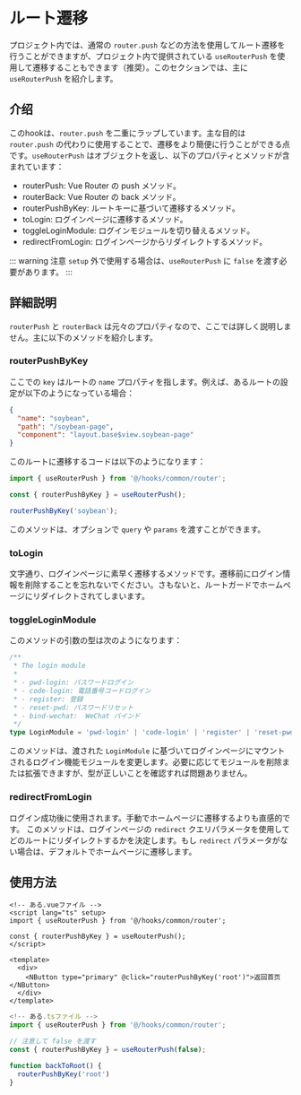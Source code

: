 # ルート遷移

プロジェクト内では、通常の `router.push` などの方法を使用してルート遷移を行うことができますが、プロジェクト内で提供されている `useRouterPush` を使用して遷移することもできます（推奨）。このセクションでは、主に `useRouterPush` を紹介します。

## 介绍

このhookは、`router.push` を二重にラップしています。主な目的は `router.push` の代わりに使用することで、遷移をより簡便に行うことができる点です。`useRouterPush` はオブジェクトを返し、以下のプロパティとメソッドが含まれています：

- routerPush: Vue Router の push メソッド。
- routerBack: Vue Router の back メソッド。
- routerPushByKey: ルートキーに基づいて遷移するメソッド。
- toLogin: ログインページに遷移するメソッド。
- toggleLoginModule: ログインモジュールを切り替えるメソッド。
- redirectFromLogin: ログインページからリダイレクトするメソッド。

::: warning 注意
`setup` 外で使用する場合は、`useRouterPush` に `false` を渡す必要があります。
:::

## 詳細説明

`routerPush` と `routerBack` は元々のプロパティなので、ここでは詳しく説明しません。主に以下のメソッドを紹介します。

### routerPushByKey

ここでの `key` はルートの `name` プロパティを指します。例えば、あるルートの設定が以下のようになっている場合：

```json
{
  "name": "soybean",
  "path": "/soybean-page",
  "component": "layout.base$view.soybean-page"
}
```

このルートに遷移するコードは以下のようになります：

```ts
import { useRouterPush } from '@/hooks/common/router';

const { routerPushByKey } = useRouterPush();

routerPushByKey('soybean');
```

このメソッドは、オプションで `query` や `params` を渡すことができます。

### toLogin

文字通り、ログインページに素早く遷移するメソッドです。遷移前にログイン情報を削除することを忘れないでください。さもないと、ルートガードでホームページにリダイレクトされてしまいます。

### toggleLoginModule

このメソッドの引数の型は次のようになります：

```ts
/**
 * The login module
 *
 * - pwd-login: パスワードログイン
 * - code-login: 電話番号コードログイン
 * - register: 登録
 * - reset-pwd: パスワードリセット
 * - bind-wechat:  WeChat バインド
 */
type LoginModule = 'pwd-login' | 'code-login' | 'register' | 'reset-pwd' | 'bind-wechat';
```

このメソッドは、渡された `LoginModule` に基づいてログインページにマウントされるログイン機能モジュールを変更します。必要に応じてモジュールを削除または拡張できますが、型が正しいことを確認すれば問題ありません。

### redirectFromLogin

ログイン成功後に使用されます。手動でホームページに遷移するよりも直感的です。
このメソッドは、ログインページの `redirect` クエリパラメータを使用してどのルートにリダイレクトするかを決定します。もし `redirect` パラメータがない場合は、デフォルトでホームページに遷移します。

## 使用方法

```vue
<!-- ある.vueファイル -->
<script lang="ts" setup>
import { useRouterPush } from '@/hooks/common/router';

const { routerPushByKey } = useRouterPush();
</script>

<template>
  <div>
    <NButton type="primary" @click="routerPushByKey('root')">返回首页</NButton>
  </div>
</template>
```

```ts
<!-- ある.tsファイル -->
import { useRouterPush } from '@/hooks/common/router';

// 注意して false を渡す
const { routerPushByKey } = useRouterPush(false);

function backToRoot() {
  routerPushByKey('root')
}
```
